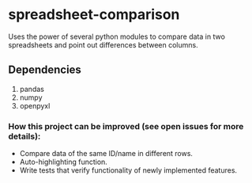 # spreadsheet-comparison
Uses the power of several python modules to compare data in two spreadsheets and point out differences between columns. 

## Dependencies
1. pandas
2. numpy
3. openpyxl

### How this project can be improved (see open issues for more details):
* Compare data of the same ID/name in different rows.
* Auto-highlighting function.
* Write tests that verify functionality of newly implemented features.
